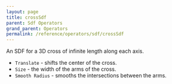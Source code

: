 ```yaml
---
layout: page
title: crossSdf
parent: Sdf Operators
grand_parent: Operators
permalink: /reference/operators/sdf/crossSdf
---
```


An SDF for a 3D cross of infinite length along each axis.

* `Translate` - shifts the center of the cross.
* `Size` - the width of the arms of the cross.
* `Smooth Radius` - smooths the intersections between the arms.

